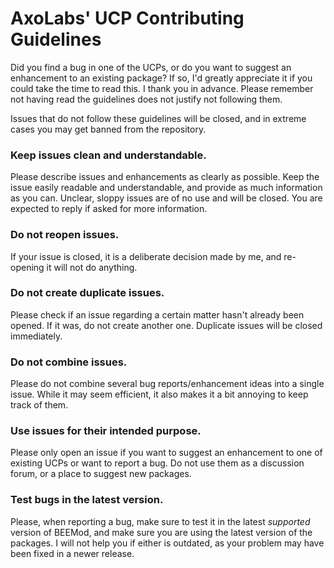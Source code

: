 # AxoLabs' UCP Contributing Guidelines
Did you find a bug in one of the UCPs, or do you want to suggest an enhancement to an existing package? If so, I'd greatly appreciate it if you could take the time to read this. I thank you in advance. Please remember not having read the guidelines does not justify not following them.

Issues that do not follow these guidelines will be closed, and in extreme cases you may get banned from the repository.

### Keep issues clean and understandable.
Please describe issues and enhancements as clearly as possible. Keep the issue easily readable and understandable, and provide as much information as you can. Unclear, sloppy issues are of no use and will be closed.
You are expected to reply if asked for more information. 

### Do not reopen issues.
If your issue is closed, it is a deliberate decision made by me, and re-opening it will not do anything. 

### Do not create duplicate issues.
Please check if an issue regarding a certain matter hasn't already been opened. If it was, do not create another one. Duplicate issues will be closed immediately.

### Do not combine issues.
Please do not combine several bug reports/enhancement ideas into a single issue. While it may seem efficient, it also makes it a bit annoying to keep track of them.

### Use issues for their intended purpose.
Please only open an issue if you want to suggest an enhancement to one of existing UCPs or want to report a bug. Do not use them as a discussion forum, or a place to suggest new packages.

### Test bugs in the latest version.
Please, when reporting a bug, make sure to test it in the latest *supported* version of BEEMod, and make sure you are using the latest version of the packages. I will not help you if either is outdated, as your problem may have been fixed in a newer release.
